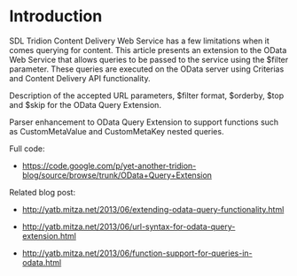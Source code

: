# Introduction #

SDL Tridion Content Delivery Web Service has a few limitations when it comes querying for content. This article presents an extension to the OData Web Service that allows queries to be passed to the service using the $filter parameter. These queries are executed on the OData server using Criterias and Content Delivery API functionality.

Description of the accepted URL parameters, $filter format, $orderby, $top and $skip for the OData Query Extension.

Parser enhancement to OData Query Extension to support functions such as CustomMetaValue and CustomMetaKey nested queries.

Full code:
  * https://code.google.com/p/yet-another-tridion-blog/source/browse/trunk/OData+Query+Extension

Related blog post:

  * http://yatb.mitza.net/2013/06/extending-odata-query-functionality.html

  * http://yatb.mitza.net/2013/06/url-syntax-for-odata-query-extension.html

  * http://yatb.mitza.net/2013/06/function-support-for-queries-in-odata.html